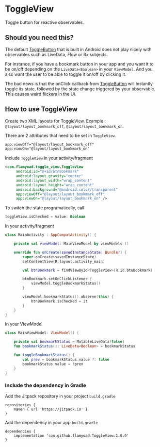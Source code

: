 # ToggleView
Toggle button for reactive observables.

## Should you need this?
The default [ToggleButton](https://developer.android.com/guide/topics/ui/controls/togglebutton) that is built in Android does not play nicely 
with observables such as LiveData, Flow or Rx subjects.

For instance, if you have a bookmark button in your app and you want it to be on/off depending on the `LiveData<Boolean>` in your `ViewModel`.
And you also want the user to be able to toggle it on/off by clicking it.

The bad news is that the onClick callback from [ToggleButton](https://developer.android.com/guide/topics/ui/controls/togglebutton) 
will instantly toggle its state, followed by the state change triggered by your observable. This causes weird flickers in the UI.

## How to use ToggleView

Create two XML layouts for ToggleView. Example : `@layout/layout_bookmark_off`, `@layout/layout_bookmark_on`.

There are 2 attributes that need to be set in `ToggleView`.
```xml
app:viewOff="@layout/layout_bookmark_off"
app:viewOn="@layout/layout_bookmark_on"
```

Include `ToggleView` in your activity/fragment
```xml
<com.flamyoad.toggle_view.ToggleView
     android:id="@+id/btnBookmark"
     android:layout_gravity="center"
     android:layout_width="wrap_content"
     android:layout_height="wrap_content"
     android:background="@android:color/transparent"
     app:viewOff="@layout/layout_bookmark_off"
     app:viewOn="@layout/layout_bookmark_on" />
```

To switch the state programatically, call
```kt
toggleView.isChecked = value: Boolean
```

In your activity/fragment
```kt
class MainActivity : AppCompatActivity() {

    private val viewModel: MainViewModel by viewModels ()

    override fun onCreate(savedInstanceState: Bundle?) {
        super.onCreate(savedInstanceState)
        setContentView(R.layout.activity_main)

        val btnBookmark = findViewById<ToggleView>(R.id.btnBookmark)

        btnBookmark.setOnClickListener {
            viewModel.toggleBookmarkStatus()
        }

        viewModel.bookmarkStatus().observe(this) {
            btnBookmark.isChecked = it
        }
    }
}
```

In your ViewModel
```kt
class MainViewModel: ViewModel() {

    private val bookmarkStatus = MutableLiveData(false)
    fun bookmarkStatus(): LiveData<Boolean> = bookmarkStatus

    fun toggleBookmarkStatus() {
        val prev = bookmarkStatus.value ?: false
        bookmarkStatus.value = !prev
    }
}
```


### Include the dependency in Gradle 
Add the Jitpack repository in your project `build.gradle`
```
repositories {
    maven { url 'https://jitpack.io' }
}
```
Add the dependency in your app `build.gradle`
```
dependencies {
    implementation 'com.github.flamyoad:ToggleView:1.0.0'
}
```
